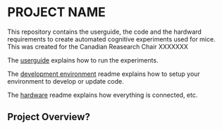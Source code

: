 # PROJECT NAME
This repository contains the userguide, the code and the hardward requirements to create automated cognitive experiments used for mice. This was created for the Canadian Reasearch Chair XXXXXXX

The [userguide](https://github.com/oliviabharvey/hackathon/blob/master/readme_userguide.md) explains how to run the experiments.

The [development environment](https://github.com/oliviabharvey/hackathon/blob/master/readme_development_environment.md) readme explains how to setup your environment to develop or update code.

The [hardware](https://github.com/oliviabharvey/hackathon/tree/master/hardware/readme_hardware.md) readme explains how everything is connected, etc.

## Project Overview?
